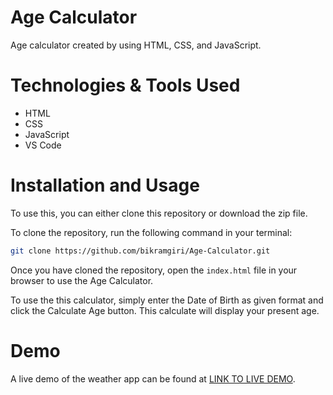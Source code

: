 # Age Calculator 

Age calculator created by using HTML, CSS, and JavaScript.


# Technologies & Tools Used
- HTML
- CSS
- JavaScript
- VS Code
 

 # Installation and Usage
To use this, you can either clone this repository or download the zip file.

To clone the repository, run the following command in your terminal:
```bash
git clone https://github.com/bikramgiri/Age-Calculator.git
```

Once you have cloned the repository, open the `index.html` file in your browser to use the Age Calculator.

To use the this calculator, simply enter the Date of Birth as given format and click the Calculate Age button. This calculate will display your present age.



# Demo

A live demo of the weather app can be found at [LINK TO LIVE DEMO](http://127.0.0.1:5500/index.html).
